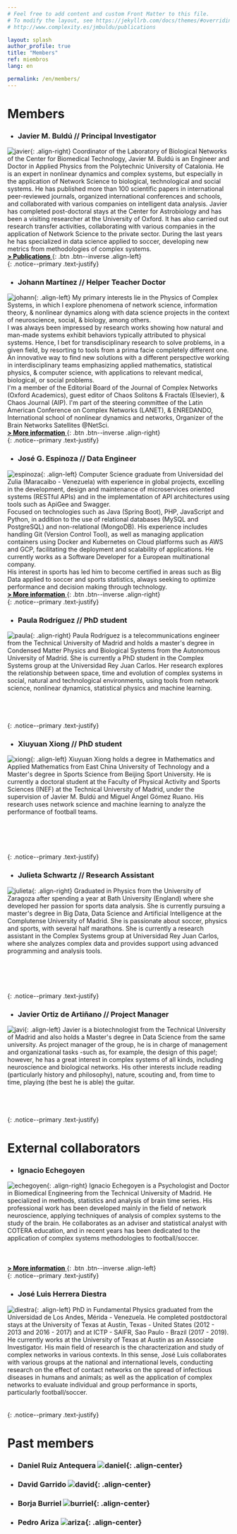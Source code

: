 ```yaml
---
# Feel free to add content and custom Front Matter to this file.
# To modify the layout, see https://jekyllrb.com/docs/themes/#overriding-theme-defaults
# http://www.complexity.es/jmbuldu/publications

layout: splash
author_profile: true
title: "Members"
ref: miembros
lang: en

permalink: /en/members/
---
```

# Members

* ### Javier M. Buldú // Principal Investigator

![javier](/assets/images/buldu.png){: .align-right}
Coordinator of the Laboratory of Biological Networks of the Center for Biomedical Technology, Javier M. Buldú is an Engineer and Doctor in Applied Physics from the Polytechnic University of Catalonia. He is an expert in nonlinear dynamics and complex systems, but especially in the application of Network Science to biological, technological and social systems. He has published more than 100 scientific papers in international peer-reviewed journals, organized international conferences and schools, and collaborated with various companies on intelligent data analysis. Javier has completed post-doctoral stays at the Center for Astrobiology and has been a visiting researcher at the University of Oxford. It has also carried out research transfer activities, collaborating with various companies in the application of Network Science to the private sector. During the last years he has specialized in data science applied to soccer, developing new metrics from methodologies of complex systems.<br />
[<span style="color: black"> **> Publications** </span>](https://scholar.google.com/citations?user=pFIlwGUAAAAJ&hl=es&oi=ao){: .btn .btn--inverse .align-left}<br />
{: .notice--primary .text-justify}

* ### Johann Martínez // Helper Teacher Doctor

![johann](/assets/images/martinez.png){: .align-left}
My primary interests lie in the Physics of Complex Systems, in which I explore phenomena of network science, information theory, & nonlinear dynamics along with data science projects in the context of neuroscience, social, & biology, among others.<br />
I was always been impressed by research works showing how natural and man-made systems exhibit behaviors typically attributed to physical systems. Hence, I bet for transdisciplinary research to solve problems, in a given field, by resorting to tools from a prima facie completely different one. An innovative way to find new solutions with a different perspective working in interdisciplinary teams emphasizing applied mathematics, statistical physics, & computer science,  with applications to relevant medical, biological, or social problems.<br />
I'm a member of the Editorial Board of the Journal of Complex Networks (Oxford Academics), guest editor of Chaos Solitons & Fractals (Elsevier), & Chaos Journal (AIP). I'm part of the steering committee of the Latin American Conference on Complex Networks (LANET),  & ENREDANDO, International school of nonlinear dynamics and networks, Organizer of the Brain Networks Satellites @NetSci.<br />
[<span style="color: black"> **> More information** </span>](https://johemart.wixsite.com/neurocomplexity){: .btn .btn--inverse .align-right}<br />
{: .notice--primary .text-justify}

* ### José G. Espinoza // Data Engineer

![espinoza](/assets/images/espinoza.png){: .align-left}
Computer Science graduate from Universidad del Zulia (Maracaibo - Venezuela) with experience in global projects, excelling in the development, design and maintenance of microservices oriented systems (RESTful APIs) and in the implementation of API architectures using tools such as ApiGee and Swagger. <br />Focused on technologies such as Java (Spring Boot), PHP, JavaScript and Python, in addition to the use of relational databases (MySQL and PostgreSQL) and non-relational (MongoDB). His experience includes handling Git (Version Control Tool), as well as managing application containers using Docker and Kubernetes on Cloud platforms such as AWS and GCP, facilitating the deployment and scalability of applications. He currently works as a Software Developer for a European multinational company. <br />His interest in sports has led him to become certified in areas such as Big Data applied to soccer and sports statistics, always seeking to optimize performance and decision making through technology.<br />
[<span style="color: black"> **> More information** </span>](https://espinozajgch.github.io./){: .btn .btn--inverse .align-right}<br />
{: .notice--primary .text-justify}

* ### Paula Rodríguez // PhD student

![paula](/assets/images/rodriguez.png){: .align-right}
Paula Rodríguez is a telecommunications engineer from the Technical University of Madrid and holds a master's degree in Condensed Matter Physics and Biological Systems from the Autonomous University of Madrid. She is currently a PhD student in the Complex Systems group at the Universidad Rey Juan Carlos. Her research explores the relationship between space, time and evolution of complex systems in social, natural and technological environments, using tools from network science, nonlinear dynamics, statistical physics and machine learning. <br /><br /><br /><br /><br />
{: .notice--primary .text-justify}

* ### Xiuyuan Xiong // PhD student

![xiong](/assets/images/xiong.png){: .align-left}
Xiuyuan Xiong holds a degree in Mathematics and Applied Mathematics from East China University of Technology and a Master's degree in Sports Science from Beijing Sport University. He is currently a doctoral student at the Faculty of Physical Activity and Sports Sciences (INEF) at the Technical University of Madrid, under the supervision of Javier M. Buldú and Miguel Ángel Gómez Ruano. His research uses network science and machine learning to analyze the performance of football teams.<br /><br /><br /><br /><br /><br />
{: .notice--primary .text-justify}

* ### Julieta Schwartz // Research Assistant

![julieta](/assets/images/schwartz.png){: .align-right}
Graduated in Physics from the University of Zaragoza after spending a year at Bath University (England) where she developed her passion for sports data analysis. She is currently pursuing a master's degree in Big Data, Data Science and Artificial Intelligence at the Complutense University of Madrid. She is passionate about soccer, physics and sports, with several half marathons. She is currently a research assistant in the Complex Systems group at Universidad Rey Juan Carlos, where she analyzes complex data and provides support using advanced programming and analysis tools.<br /><br /><br /><br /><br /><br />
{: .notice--primary .text-justify}

* ### Javier Ortiz de Artiñano // Project Manager

![javi](/assets/images/ortiz.png){: .align-left}
Javier is a biotechnologist from the Technical University of Madrid and also holds a Master's degree in Data Science from the same university. As project manager of the group, he is in charge of management and organizational tasks -such as, for example, the design of this page!; however, he has a great interest in complex systems of all kinds, including neuroscience and biological networks. His other interests include reading (particularly history and philosophy), nature, scouting and, from time to time, playing (the best he is able) the guitar.<br /><br /><br /><br /><br />
{: .notice--primary .text-justify}

# External collaborators

* ### Ignacio Echegoyen

![echegoyen](/assets/images/echegoyen.png){: .align-right}
Ignacio Echegoyen is a Psychologist and Doctor in Biomedical Engineering from the Technical University of Madrid. He specialized in methods, statistics and analysis of brain time series. His professional work has been developed mainly in the field of network neuroscience, applying techniques of analysis of complex systems to the study of the brain. He collaborates as an adviser and statistical analyst with COTERA education, and in recent years has been dedicated to the application of complex systems methodologies to football/soccer.<br /><br /><br /><br />
[<span style="color: black"> **> More information** </span>](https://nachoenblanco.github.io/){: .btn .btn--inverse .align-left}<br />
{: .notice--primary .text-justify}

* ### José Luis Herrera Diestra

![diestra](/assets/images/diestra.png){: .align-left}
PhD in Fundamental Physics graduated from the Universidad de Los Andes, Mérida - Venezuela. He completed postdoctoral stays at the University of Texas at Austin, Texas - United States (2012 - 2013 and 2016 - 2017) and at ICTP - SAIFR, Sao Paulo - Brazil (2017 - 2019). He currently works at the University of Texas at Austin as an Associate Investigator. His main field of research is the characterization and study of complex networks in various contexts. In this sense, José Luis collaborates with various groups at the national and international levels, conducting research on the effect of contact networks on the spread of infectious diseases in humans and animals; as well as the application of complex networks to evaluate individual and group performance in sports, particularly football/soccer.<br /><br /><br />
{: .notice--primary .text-justify}


# Past members

* ### Daniel Ruiz Antequera ![daniel](/assets/images/antequera.png){: .align-center}

* ### David Garrido ![david](/assets/images/garrido.png){: .align-center}

* ### Borja Burriel ![burriel](/assets/images/burriel.png){: .align-center}

* ### Pedro Ariza ![ariza](/assets/images/ariza.png){: .align-center}

